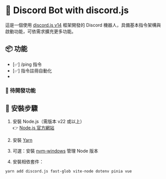 # 🤖 Discord Bot with discord.js

這是一個使用 [discord.js v14](https://discord.js.org/) 框架開發的 Discord 機器人，具備基本指令架構與啟動功能，可依需求擴充更多功能。

## 📦 功能
- [✅] /ping 指令
- [✅] 指令註冊自動化
- 
### 🚧 待開發功能

## 🔧 安裝步驟

1. 安裝 Node.js（需版本 v22 或以上）  
   👉 [Node.js 官方網站](https://nodejs.org/)

2. 安裝 [Yarn](https://yarnpkg.com/)

3. 可選：安裝 [nvm-windows](https://github.com/coreybutler/nvm-windows) 管理 Node 版本

4. 安裝相依套件：

```bash
yarn add discord.js fast-glob vite-node dotenv pinia vue
```
